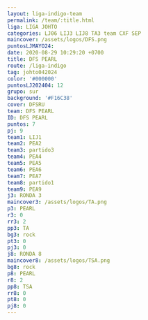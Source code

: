 ```yaml
---
layout: liga-indigo-team
permalink: /team/:title.html
liga: LIGA JOHTO
categories: LJ06 LIJ3 LIJ8 TA3 team CXF SEP
maincover: /assets/logos/DFS.png
puntosLJMAYO24:
date: 2020-08-29 10:29:20 +0700
title: DFS PEARL
route: /liga-indigo
tag: johto042024
color: '#000000'
puntosLJ202404: 12
grupo: sur
background: '#F16C38'
cover: DFSRU
team: DFS PEARL
ID: DFS PEARL
puntos: 7
pj: 9
team1: LIJ1
team2: PEA2
team3: partido3
team4: PEA4
team5: PEA5
team6: PEA6
team7: PEA7
team8: partido1
team9: PEA9
j3: RONDA 3
maincover3: /assets/logos/TA.png
p3: PEARL
r3: 0
rr3: 2
pp3: TA
bg3: rock
pt3: 0
pj3: 0
j8: RONDA 8
maincover8: /assets/logos/TSA.png
bg8: rock
p8: PEARL
r8: 2
pp8: TSA
rr8: 0
pt8: 0
pj8: 0
---
```

